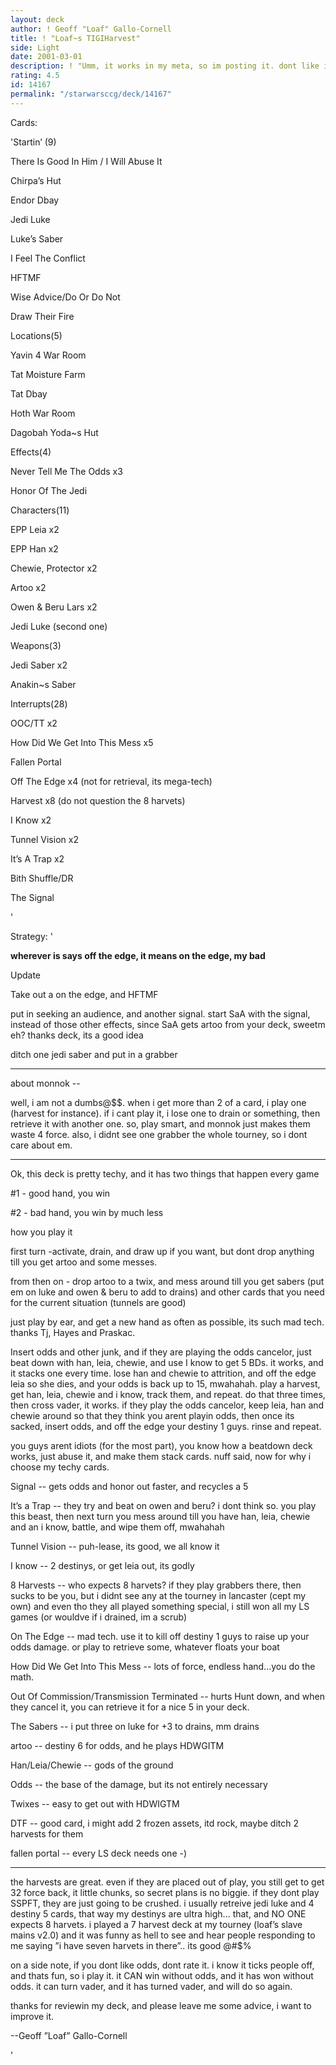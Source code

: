 ```yaml
---
layout: deck
author: ! Geoff "Loaf" Gallo-Cornell
title: ! "Loaf~s TIGIHarvest"
side: Light
date: 2001-03-01
description: ! "Umm, it works in my meta, so im posting it. dont like it? then give me constructive reviews, or gfy."
rating: 4.5
id: 14167
permalink: "/starwarsccg/deck/14167"
---
```

Cards: 

'Startin’ (9)

There Is Good In Him / I Will Abuse It

Chirpa’s Hut

Endor Dbay

Jedi Luke

Luke’s Saber

I Feel The Conflict

HFTMF

Wise Advice/Do Or Do Not

Draw Their Fire


Locations(5)

Yavin 4 War Room

Tat Moisture Farm

Tat Dbay

Hoth War Room

Dagobah Yoda~s Hut


Effects(4)

Never Tell Me The Odds x3

Honor Of The Jedi


Characters(11)

EPP Leia x2

EPP Han x2

Chewie, Protector x2

Artoo x2

Owen & Beru Lars x2

Jedi Luke (second one)


Weapons(3)

Jedi Saber x2

Anakin~s Saber


Interrupts(28)

OOC/TT x2

How Did We Get Into This Mess x5

Fallen Portal

Off The Edge x4 (not for retrieval, its mega-tech)

Harvest x8 (do not question the 8 harvets)

I Know x2

Tunnel Vision x2

It’s A Trap x2

Bith Shuffle/DR

The Signal


'

Strategy: '

**wherever is says off the edge, it means on the edge, my bad**

Update

Take out a on the edge, and HFTMF

put in seeking an audience, and another signal. start SaA with the signal, instead of those other effects, since SaA gets artoo from your deck, sweetm eh? thanks deck, its a good idea


ditch one jedi saber and put in a grabber

----


about monnok --

well, i am not a dumbs@$$. when i get more than 2 of a card, i play one (harvest for instance). if i cant play it, i lose one to drain or something, then retrieve it with another one. so, play smart, and monnok just makes them waste 4 force. also, i didnt see one grabber the whole tourney, so i dont care about em.

---


Ok, this deck is pretty techy, and it has two things that happen every game

#1 - good hand, you win

#2 - bad hand, you win by much less


how you play it


first turn -activate, drain, and draw up if you want, but dont drop anything till you get artoo and some messes. 

from then on -  drop artoo to a twix, and mess around till you get sabers (put em on luke and owen & beru to add to drains) and other cards that you need for the current situation (tunnels are good)


just play by ear, and get a new hand as often as possible, its such mad tech. thanks Tj, Hayes and Praskac.



Insert odds and other junk, and if they are playing the odds cancelor, just beat down with han, leia, chewie, and use I know to get 5 BDs. it works, and it stacks one every time. lose han and chewie to attrition, and off the edge leia so she dies, and your odds is back up to 15, mwahahah. play a harvest, get han, leia, chewie and i know, track them, and repeat. do that three times, then cross vader, it works. if they play the odds cancelor, keep leia, han and chewie around so that they think you arent playin odds, then once its sacked, insert odds, and off the edge your destiny 1 guys. rinse and repeat.


you guys arent idiots (for the most part), you know how a beatdown deck works, just abuse it, and make them stack cards. nuff said, now for why i choose my techy cards.


Signal -- gets odds and honor out faster, and recycles a 5


It’s a Trap -- they try and beat on owen and beru? i dont think so. you play this beast, then next turn you mess around till you have han, leia, chewie and an i know, battle, and wipe them off, mwahahah


Tunnel Vision -- puh-lease, its good, we all know it


I know -- 2 destinys, or get leia out, its godly


8 Harvests -- who expects 8 harvets? if they play grabbers there, then sucks to be you, but i didnt see any at the tourney in lancaster (cept my own) and even tho they all played something special, i still won all my LS games (or wouldve if i drained, im a scrub)


On The Edge -- mad tech. use it to kill off destiny 1 guys to raise up your odds damage. or play to retrieve some, whatever floats your boat


How Did We Get Into This Mess -- lots of force, endless hand...you do the math.


Out Of Commission/Transmission Terminated -- hurts Hunt down, and when they cancel it, you can retrieve it for a nice 5 in your deck.


The Sabers -- i put three on luke for +3 to drains, mm drains


artoo -- destiny 6 for odds, and he plays HDWGITM


Han/Leia/Chewie -- gods of the ground


Odds -- the base of the damage, but its not entirely necessary


Twixes -- easy to get out with HDWIGTM


DTF -- good card, i might add 2 frozen assets, itd rock, maybe ditch 2 harvests for them


fallen portal -- every LS deck needs one -)


-----

the harvests are great. even if they are placed out of play, you still get to get 32 force back, it little chunks, so secret plans is no biggie. if they dont play SSPFT, they are just going to be crushed. i usually retreive jedi luke and 4 destiny 5 cards, that way my destinys are ultra high... that, and NO ONE expects 8 harvets. i played a 7 harvest deck at my tourney (loaf’s slave mains v2.0) and it was funny as hell to see and hear people responding to me saying ”i have seven harvets in there”.. its good @#$%


on a side note, if you dont like odds, dont rate it. i know it ticks people off, and thats fun, so i play it. it CAN win without odds, and it has won without odds. it can turn vader, and it has turned vader, and will do so again.


thanks for reviewin my deck, and please leave me some advice, i want to improve it.


--Geoff ”Loaf” Gallo-Cornell





'
